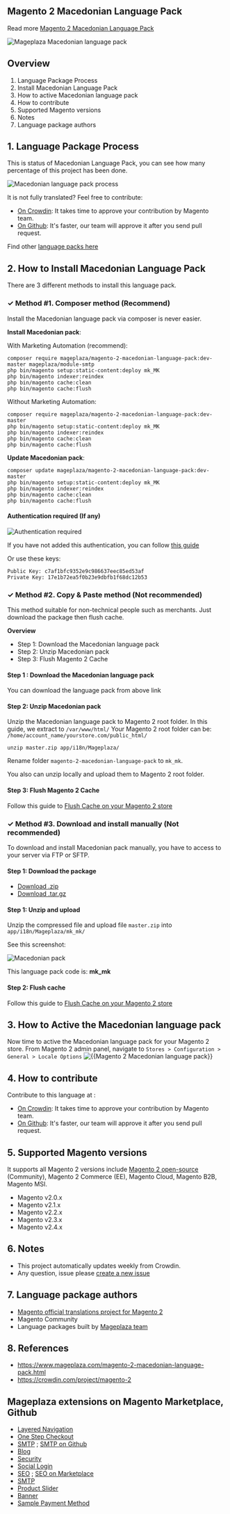 ## Magento 2 Macedonian Language Pack



Read more [Magento 2 Macedonian Language Pack](https://www.mageplaza.com/magento-2-macedonian-language-pack.html)

![Mageplaza Macedonian language pack](https://cdn3.mageplaza.com/media/general/qjWPj1W.png)

## Overview

1. Language Package Process
2. Install Macedonian Language Pack
3. How to active Macedonian language pack
4. How to contribute
5. Supported Magento versions
6. Notes
7. Language package authors

## 1. Language Package Process

This is status of Macedonian Language Pack, you can see how many percentage of this project has been done.

![Macedonian language pack process](https://progress-bar.dev//?title=completed)

It is not fully translated? Feel free to contribute:
- [On Crowdin](https://crowdin.com/project/magento-2): It takes time to approve your contribution by Magento team.
- [On Github](https://github.com/mageplaza/magento-2-macedonian-language-pack/blob/master/HOW-TO-CONTRIBUTE.md): It's faster, our team will approve it after you send pull request.


Find other [language packs here](https://www.mageplaza.com/magento-2-extensions/language-packs.html)

## 2. How to Install Macedonian Language Pack

There are 3 different methods to install this language pack.

### ✓ Method #1. Composer method (Recommend)
Install the Macedonian language pack via composer is never easier.

**Install Macedonian pack**:

With Marketing Automation (recommend):

```
composer require mageplaza/magento-2-macedonian-language-pack:dev-master mageplaza/module-smtp 
php bin/magento setup:static-content:deploy mk_MK
php bin/magento indexer:reindex
php bin/magento cache:clean
php bin/magento cache:flush
```

Without Marketing Automation:

```
composer require mageplaza/magento-2-macedonian-language-pack:dev-master
php bin/magento setup:static-content:deploy mk_MK
php bin/magento indexer:reindex
php bin/magento cache:clean
php bin/magento cache:flush
```


**Update  Macedonian pack**:

```
composer update mageplaza/magento-2-macedonian-language-pack:dev-master
php bin/magento setup:static-content:deploy mk_MK
php bin/magento indexer:reindex
php bin/magento cache:clean
php bin/magento cache:flush

```

#### Authentication required (If any)

![Authentication required](https://cdn.mageplaza.com/media/general/dmryiPk.png)

If you have not added this authentication, you can follow [this guide](http://devdocs.magento.com/guides/v2.0/install-gde/prereq/connect-auth.html)

Or use these keys:

```
Public Key: c7af1bfc9352e9c986637eec85ed53af
Private Key: 17e1b72ea5f0b23e9dbfb1f68dc12b53
```



### ✓ Method #2. Copy & Paste method (Not recommended)

This method suitable for non-technical people such as merchants. Just download the package then flush cache.

**Overview**

- Step 1: Download the Macedonian language pack
- Step 2: Unzip Macedonian pack
- Step 3: Flush Magento 2 Cache

#### Step 1 : Download the Macedonian language pack

You can download the language pack from above link

#### Step 2: Unzip Macedonian pack

Unzip the Macedonian language pack to Magento 2 root folder. In this guide, we extract to `/var/www/html/`
Your Magento 2 root folder can be: `/home/account_name/yourstore.com/public_html/`

```
unzip master.zip app/i18n/Mageplaza/
```

Rename folder `magento-2-macedonian-language-pack` to `mk_mk`.


You also can unzip locally and upload them to Magento 2 root folder.

#### Step 3: Flush Magento 2 Cache

Follow this guide to [Flush Cache on your Magento 2 store](https://www.mageplaza.com/kb/how-flush-enable-disable-cache.html)


### ✓ Method #3. Download and install manually (Not recommended)

To download and install Macedonian pack manually, you have to access to your server via FTP or SFTP.

#### Step 1: Download the package

- [Download .zip](https://github.com/mageplaza/magento-2-macedonian-language-pack/archive/master.zip)
- [Download .tar.gz](https://github.com/mageplaza/magento-2-macedonian-language-pack/tarball/master)

#### Step 1: Unzip and upload

Unzip the compressed file and upload file `master.zip` into `app/i18n/Mageplaza/mk_mk/`

See this screenshot:

![Macedonian pack](https://cdn3.mageplaza.com/media/general/language-pack.png)

This language pack code is: **mk_mk**

#### Step 2: Flush cache

Follow this guide to [Flush Cache on your Magento 2 store](https://www.mageplaza.com/kb/how-flush-enable-disable-cache.html)


## 3. How to Active the Macedonian language pack 

Now time to active the Macedonian language pack for your Magento 2 store. From Magento 2 admin panel, navigate to `Stores > Configuration > General > Locale Options`
![{{Magento 2 Macedonian language pack}}](https://cdn.mageplaza.com/media/general/aPSUA0l.png)


## 4. How to contribute

Contribute to this language at :
- [On Crowdin](https://crowdin.com/project/magento-2): It takes time to approve your contribution by Magento team.
- [On Github](https://github.com/mageplaza/magento-2-macedonian-language-pack/blob/master/HOW-TO-CONTRIBUTE.md): It's faster, our team will approve it after you send pull request.


## 5. Supported Magento versions

It supports all Magento 2 versions include [Magento 2 open-source](https://www.mageplaza.com/download-magento/) (Community), Magento 2 Commerce (EE), Magento Cloud, Magento B2B, Magento MSI.


- Magento v2.0.x
- Magento v2.1.x
- Magento v2.2.x
- Magento v2.3.x
- Magento v2.4.x



## 6. Notes 

- This project automatically updates weekly from Crowdin.
- Any question, issue please [create a new issue](https://github.com/mageplaza/magento-2-macedonian-language-pack/issues/new)

## 7. Language package authors

- [Magento official translations project for Magento 2](https://crowdin.com/project/magento-2)
- Magento Community
- Language packages built by [Mageplaza team](https://www.mageplaza.com/)


## 8. References 

- https://www.mageplaza.com/magento-2-macedonian-language-pack.html
- https://crowdin.com/project/magento-2



## Mageplaza extensions on Magento Marketplace, Github


- [Layered Navigation](https://marketplace.magento.com/mageplaza-layered-navigation-m2.html)
- [One Step Checkout](https://marketplace.magento.com/mageplaza-magento-2-one-step-checkout-extension.html)
- [SMTP](https://marketplace.magento.com/mageplaza-module-smtp.html) ; [SMTP on Github](https://github.com/mageplaza/magento-2-smtp)
- [Blog](https://github.com/mageplaza/magento-2-blog)
- [Security](https://marketplace.magento.com/mageplaza-module-security.html)
- [Social Login](https://github.com/mageplaza/magento-2-social-login)
- [SEO](https://github.com/mageplaza/magento-2-seo) ; [SEO on Marketplace](https://marketplace.magento.com/mageplaza-magento-2-seo-extension.html)
- [SMTP](https://github.com/mageplaza/magento-2-smtp)
- [Product Slider](https://github.com/mageplaza/magento-2-product-slider)
- [Banner](https://github.com/mageplaza/magento-2-banner-slider)
- [Sample Payment Method](https://github.com/mageplaza/magento-2-sample-payment-method)



